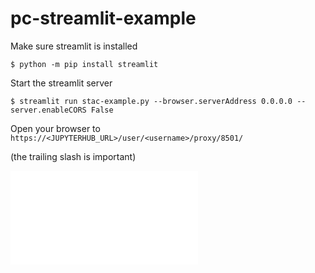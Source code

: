 # pc-streamlit-example

Make sure streamlit is installed

```console
$ python -m pip install streamlit
```

Start the streamlit server

```console
$ streamlit run stac-example.py --browser.serverAddress 0.0.0.0 --server.enableCORS False
```

Open your browser to `https://<JUPYTERHUB_URL>/user/<username>/proxy/8501/`

(the trailing slash is important)


![example screenshot](screenshot.md)
